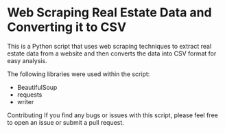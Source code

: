 # Web Scraping Real Estate Data and Converting it to CSV

This is a Python script that uses web scraping techniques to extract real estate data from a website and then converts the data into CSV format for easy analysis.

The following libraries were used within the script:
- BeautifulSoup
- requests
- writer

Contributing
If you find any bugs or issues with this script, please feel free to open an issue or submit a pull request.
